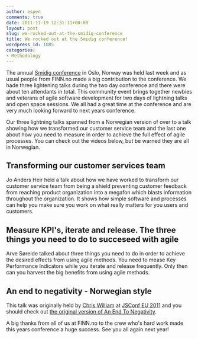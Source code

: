 ```yaml
---
author: espen
comments: true
date: 2011-11-19 12:31:11+00:00
layout: post
slug: we-rocked-out-at-the-smidig-conference
title: We rocked out at the Smidig conference!
wordpress_id: 1085
categories:
- Methodology
---
```


The annual [Smidig conference](http://smidig2011.no/) in Oslo, Norway was held last week and as usual people from FINN.no made a big contribution to the conference. We hade three lightening talks during the two day conference and there were about ten attendants in total. This community event brings together newbies and veterans of agile software development for two days of lightning talks and open space sessions. We all had a great time at the conference and are very much looking forward to next years conference. 

Our three lightning talks spanned from a Norwegian version of over to a talk showing how we transformed our customer service team and the last one about how you need to measure in order to achieve the full effect of agile processes. You can check out the videos below, but be warned they are all in Norwegian. 



## Transforming our customer services team


Jo Anders Heir held a talk about how we have worked to transform our customer service team from being a shield preventing customer feedback from reaching product organization into a megafon which blasts information throughout the organization. It shows how simple software and processes can help you make sure you work on what really matters for you users and customers.




## Measure KPI's, iterate and release. The three things you need to do to succeseed with agile


Arve Søreide talked about three things you need to do in order to achieve the desired effects from using agile methods. You need to mease Key Performance Indicators while you iterate and release frequently. Only then can you harvest the big benefits from using agile methods.




## An end to negativity - Norwegian style


This talk was originally held by [Chris William](http://twitter.com/#!/voodootikigod) at [JSConf EU 2011](http://jsconf.eu/2011/) and you should check out [the original version of An End To Negativity](http://jsconf.eu/2011/an_end_to_negativity.html). 



A big thanks from all of us at FINN.no to the crew who's hard work made this years conference a huge success. See you all again next year!
